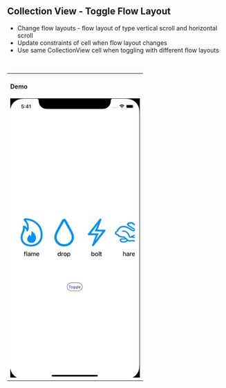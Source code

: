## Collection View - Toggle Flow Layout

* Change flow layouts - flow layout of type vertical scroll and horizontal scroll
* Update constraints of cell when flow layout changes
* Use same CollectionView cell when toggling with different flow layouts

</br>

<table>
 <tr>
   <td>
     <h4>Demo</h4>
<img src="assets/CollectionViewAnimation.gif" width="300">
   </td>
 </tr>
</table>
